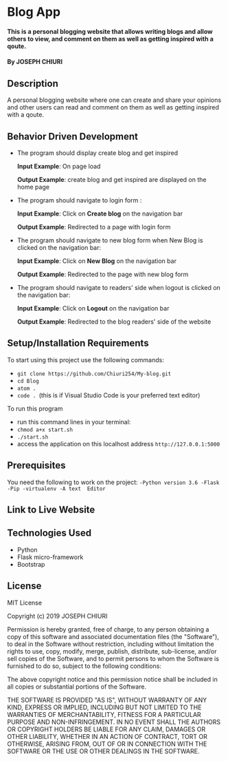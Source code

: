 # Blog App
#### This is a personal blogging website that allows  writing blogs and allow others to view, and comment on them as well as getting inspired with a qoute.
#### By **JOSEPH CHIURI**
## Description
A personal blogging website where one can create and share your opinions and other users can read and comment on them as well as getting inspired with a qoute.
## Behavior Driven Development
* The program should display create blog and get inspired

     **Input Example**: On page load

     **Output Example**: create blog and get inspired are displayed on the home page

* The program should navigate to login form :

     **Input Example**: Click on **Create blog** on the navigation bar

     **Output Example**: Redirected to a page with login form 
<!-- 
* The program should navigate to sing-up form 

     **Input Example**: Click on **Sign-up** on the navigation bar

     **Output Example**: Redirected to the page with sign-up form -->

* The program should navigate to new blog form when New Blog is clicked on the navigation bar:

    **Input Example**: Click on **New Blog** on the navigation bar

    **Output Example**: Redirected to the page with new blog form

* The program should navigate to readers' side when logout is clicked on the navigation bar:

     **Input Example**: Click on **Logout** on the navigation bar

     **Output Example**: Redirected to the blog readers' side of the website

## Setup/Installation Requirements
To start using this project use the following commands:

* `git clone https://github.com/Chiuri254/My-blog.git`
* `cd Blog`
* `atom .`
* `code . `(this is if Visual Studio Code is your preferred text editor)

To run this program
* run this command lines in your terminal:
* `chmod a+x start.sh`
* `./start.sh`
* access the application on this localhost address `http://127.0.0.1:5000`

## Prerequisites
You need the following to work on the project:
`-Python version 3.6
-Flask
-Pip
-virtualenv
-A text  Editor`
## Link to Live Website


## Technologies Used
* Python
* Flask micro-framework
* Bootstrap

## License
MIT License

Copyright (c) 2019  JOSEPH CHIURI

Permission is hereby granted, free of charge, to any person obtaining a copy of this software and associated documentation files (the "Software"), to deal in the Software without restriction, including without limitation the rights to use, copy, modify, merge, publish, distribute, sub-license, and/or sell copies of the Software, and to permit persons to whom the Software is furnished to do so, subject to the following conditions:

The above copyright notice and this permission notice shall be included in all copies or substantial portions of the Software.

THE SOFTWARE IS PROVIDED "AS IS", WITHOUT WARRANTY OF ANY KIND, EXPRESS OR IMPLIED, INCLUDING BUT NOT LIMITED TO THE WARRANTIES OF MERCHANTABILITY, FITNESS FOR A PARTICULAR PURPOSE AND NON-INFRINGEMENT. IN NO EVENT SHALL THE AUTHORS OR COPYRIGHT HOLDERS BE LIABLE FOR ANY CLAIM, DAMAGES OR OTHER LIABILITY, WHETHER IN AN ACTION OF CONTRACT, TORT OR OTHERWISE, ARISING FROM, OUT OF OR IN CONNECTION WITH THE SOFTWARE OR THE USE OR OTHER DEALINGS IN THE SOFTWARE.
